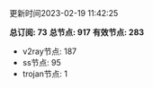 更新时间2023-02-19 11:42:25

**总订阅: 73**
**总节点: 917**
**有效节点: 283**
- v2ray节点: 187
- ss节点: 95
- trojan节点: 1
